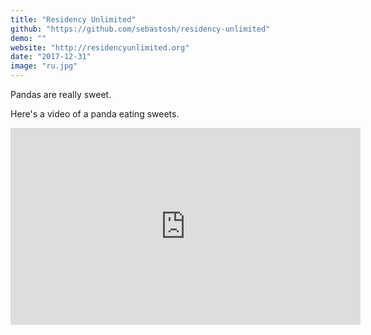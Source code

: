 ```yaml
---
title: "Residency Unlimited"
github: "https://github.com/sebastosh/residency-unlimited"
demo: ""
website: "http://residencyunlimited.org"
date: "2017-12-31"
image: "ru.jpg"
---
```


Pandas are really sweet.

Here's a video of a panda eating sweets.

<iframe width="560" height="315" src="https://www.youtube.com/embed/4n0xNbfJLR8" frameborder="0" allowfullscreen></iframe>